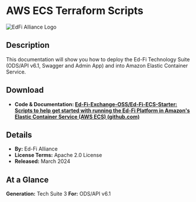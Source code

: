 # AWS ECS Terraform Scripts

![EdFi Alliance Logo](https://edfidocs.blob.core.windows.net/$web/img/edfi-exchange/technology/image.png)

## Description

This documentation will show you how to deploy the Ed-Fi Technology Suite (ODS/API v6.1, Swagger and Admin App) and into Amazon Elastic Container Service.

## Download

* **Code & Documentation: [Ed-Fi-Exchange-OSS/Ed-Fi-ECS-Starter: Scripts to help get started with running the Ed-Fi Platform in Amazon's Elastic Container Service (AWS ECS) (github.com)](https://github.com/Ed-Fi-Exchange-OSS/Ed-Fi-ECS-Starter)**

## Details

* **By:** Ed-Fi Alliance
* **License Terms:** Apache 2.0 License
* **Released:** March 2024

## **At a Glance**

**Generation:** Tech Suite 3
**For:** ODS/API v6.1
